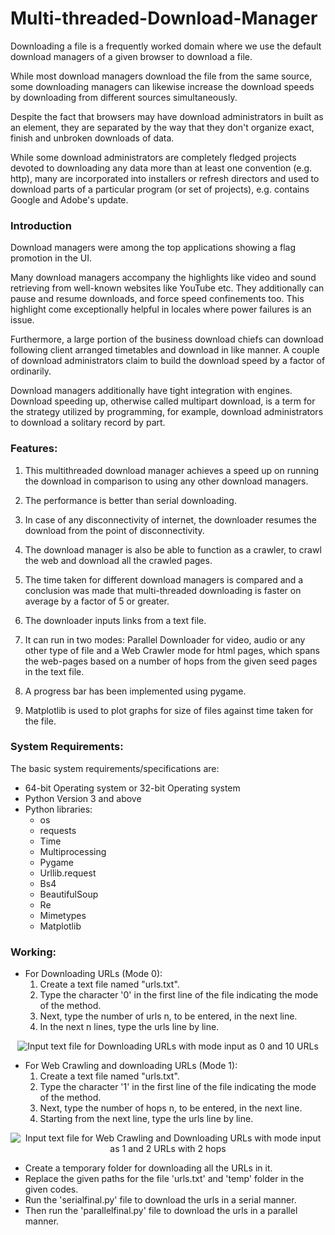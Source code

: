 # Multi-threaded-Download-Manager

Downloading a file is a frequently worked domain where we use the default download managers of a given browser to download a file.

While most download managers download the file from the same source, some downloading managers can likewise increase the download speeds by downloading from different sources simultaneously. 

Despite the fact that browsers may have download administrators in built as an element, they are separated by the way that they don't organize exact, finish and unbroken downloads of data. 

While some download administrators are completely fledged projects devoted to downloading any data more than at least one convention (e.g. http), many are incorporated into installers or refresh directors and used to download parts of a particular program (or set of projects), e.g. contains Google and Adobe's update.

### Introduction

Download managers were among the top applications showing a flag promotion in the UI. 

Many download managers accompany the highlights like video and sound retrieving from well-known websites like YouTube etc. They additionally can pause and resume downloads, and force speed confinements too. This highlight come exceptionally helpful in locales where power failures is an issue. 

Furthermore, a large portion of the business download chiefs can download following client arranged timetables and download in like manner. A couple of download administrators claim to build the download speed by a factor of ordinarily. 

Download managers additionally have tight integration with engines. Download speeding up, otherwise called multipart download, is a term for the strategy utilized by programming, for example, download administrators to download a solitary record by part. 

### Features:

1. This multithreaded download manager achieves a speed up on running the download in comparison to using any other download managers. 

2. The performance is better than serial downloading.

3. In case of any disconnectivity of internet, the downloader resumes the download from the point of disconnectivity.

4. The download manager is also be able to function as a crawler, to crawl the web and download all the crawled pages.

5. The time taken for different download managers is compared and a conclusion was made that multi-threaded downloading is faster on average by a factor of 5 or greater.

6. The downloader inputs links from a text file.

7. It can run in two modes: Parallel Downloader for video, audio or any other type of file and a Web Crawler mode for html pages, which spans the web-pages based on a number of hops from the given seed pages in the text file.

8. A progress bar has been implemented using pygame.

9. Matplotlib is used to plot graphs for size of files against time taken for the file.

### System Requirements:
The basic system requirements/specifications are:
- 64-bit Operating system or 32-bit Operating system
-	Python Version 3 and above
- Python libraries:
    - os
    - requests
    - Time 
    - Multiprocessing
    -	Pygame
    -	Urllib.request
    - Bs4
    -	BeautifulSoup
    -	Re
    -	Mimetypes
    -	Matplotlib

### Working:
* For Downloading URLs (Mode 0):
  1. Create a text file named "urls.txt".
  2. Type the character '0' in the first line of the file indicating the mode of the method.
  3. Next, type the number of urls n, to be entered, in the next line.
  4. In the next n lines, type the urls line by line.

<p align="center">
  <img src="https://user-images.githubusercontent.com/44416769/88453116-f41f0c80-ce81-11ea-9af3-7b4354e956de.png" title="Input text file for Downloading URLs with mode input as 0 and 10 URLs">
</p>

* For Web Crawling and downloading URLs (Mode 1):
  1. Create a text file named "urls.txt".
  2. Type the character '1' in the first line of the file indicating the mode of the method.
  3. Next, type the number of hops n, to be entered, in the next line.
  4. Starting from the next line, type the urls line by line. 

<p align="center">
  <img src="https://user-images.githubusercontent.com/44416769/88453352-c1761380-ce83-11ea-9021-6cce89f81167.png" title="Input text file for Web Crawling and Downloading URLs with mode input as 1 and 2 URLs with 2 hops">
</p>
  
* Create a temporary folder for downloading all the URLs in it.
* Replace the given paths for the file 'urls.txt' and 'temp' folder in the given codes.
* Run the 'serialfinal.py' file to download the urls in a serial manner.
* Then run the 'parallelfinal.py' file to download the urls in a parallel manner.
